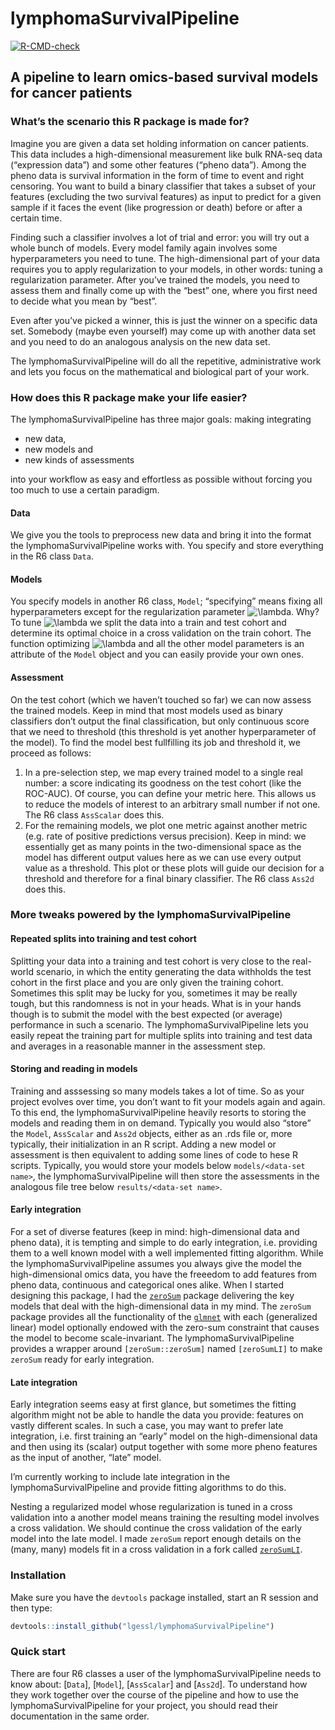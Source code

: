 
<!-- README.md is generated from README.Rmd. Please edit that file -->

# lymphomaSurvivalPipeline

<!-- badges: start -->

[![R-CMD-check](https://github.com/lgessl/lymphomaSurvivalPipeline/actions/workflows/R-CMD-check.yaml/badge.svg)](https://github.com/lgessl/lymphomaSurvivalPipeline/actions/workflows/R-CMD-check.yaml)

<!-- badges: end -->

## A pipeline to learn omics-based survival models for cancer patients

### What’s the scenario this R package is made for?

Imagine you are given a data set holding information on cancer patients.
This data includes a high-dimensional measurement like bulk RNA-seq data
(“expression data”) and some other features (“pheno data”). Among the
pheno data is survival information in the form of time to event and
right censoring. You want to build a binary classifier that takes a
subset of your features (excluding the two survival features) as input
to predict for a given sample if it faces the event (like progression or
death) before or after a certain time.

Finding such a classifier involves a lot of trial and error: you will
try out a whole bunch of models. Every model family again involves some
hyperparameters you need to tune. The high-dimensional part of your data
requires you to apply regularization to your models, in other words:
tuning a regularization parameter. After you’ve trained the models, you
need to assess them and finally come up with the “best” one, where you
first need to decide what you mean by “best”.

Even after you’ve picked a winner, this is just the winner on a specific
data set. Somebody (maybe even yourself) may come up with another data
set and you need to do an analogous analysis on the new data set.

The lymphomaSurvivalPipeline will do all the repetitive, administrative
work and lets you focus on the mathematical and biological part of your
work.

### How does this R package make your life easier?

The lymphomaSurvivalPipeline has three major goals: making integrating

  - new data,
  - new models and
  - new kinds of assessments

into your workflow as easy and effortless as possible without forcing
you too much to use a certain paradigm.

#### Data

We give you the tools to preprocess new data and bring it into the
format the lymphomaSurvivalPipeline works with. You specify and store
everything in the R6 class `Data`.

#### Models

You specify models in another R6 class, `Model`; “specifying” means
fixing all hyperparameters except for the regularization parameter
![\\lambda](https://latex.codecogs.com/png.image?%5Cdpi%7B110%7D&space;%5Cbg_white&space;%5Clambda
"\\lambda"). Why? To tune
![\\lambda](https://latex.codecogs.com/png.image?%5Cdpi%7B110%7D&space;%5Cbg_white&space;%5Clambda
"\\lambda") we split the data into a train and test cohort and determine
its optimal choice in a cross validation on the train cohort. The
function optimizing
![\\lambda](https://latex.codecogs.com/png.image?%5Cdpi%7B110%7D&space;%5Cbg_white&space;%5Clambda
"\\lambda") and all the other model parameters is an attribute of the
`Model` object and you can easily provide your own ones.

#### Assessment

On the test cohort (which we haven’t touched so far) we can now assess
the trained models. Keep in mind that most models used as binary
classifiers don’t output the final classification, but only continuous
score that we need to threshold (this threshold is yet another
hyperparameter of the model). To find the model best fullfilling its job
and threshold it, we proceed as follows:

1.  In a pre-selection step, we map every trained model to a single real
    number: a score indicating its goodness on the test cohort (like the
    ROC-AUC). Of course, you can define your metric here. This allows us
    to reduce the models of interest to an arbitrary small number if not
    one. The R6 class `AssScalar` does this.
2.  For the remaining models, we plot one metric against another metric
    (e.g. rate of positive predictions versus precision). Keep in mind:
    we essentially get as many points in the two-dimensional space as
    the model has different output values here as we can use every
    output value as a threshold. This plot or these plots will guide our
    decision for a threshold and therefore for a final binary
    classifier. The R6 class `Ass2d` does this.

### More tweaks powered by the lymphomaSurvivalPipeline

#### Repeated splits into training and test cohort

Splitting your data into a training and test cohort is very close to the
real-world scenario, in which the entity generating the data withholds
the test cohort in the first place and you are only given the training
cohort. Sometimes this split may be lucky for you, sometimes it may be
really tough, but this randomness is not in your heads. What is in your
hands though is to submit the model with the best expected (or average)
performance in such a scenario. The lymphomaSurvivalPipeline lets you
easily repeat the training part for multiple splits into training and
test data and averages in a reasonable manner in the assessment step.

#### Storing and reading in models

Training and asssessing so many models takes a lot of time. So as your
project evolves over time, you don’t want to fit your models again and
again. To this end, the lymphomaSurvivalPipeline heavily resorts to
storing the models and reading them in on demand. Typically you would
also “store” the `Model`, `AssScalar` and `Ass2d` objects, either as an
.rds file or, more typically, their initialization in an R script.
Adding a new model or assessment is then equivalent to adding some lines
of code to hese R scripts. Typically, you would store your models below
`models/<data-set name>`, the lymphomaSurvivalPipeline will then store
the assessments in the analogous file tree below `results/<data-set
name>`.

#### Early integration

For a set of diverse features (keep in mind: high-dimensional data and
pheno data), it is tempting and simple to do early integration,
i.e. providing them to a well known model with a well implemented
fitting algorithm. While the lymphomaSurvivalPipeline assumes you always
give the model the high-dimensional omics data, you have the freeedom to
add features from pheno data, continuous and categorical ones alike.
When I started designing this package, I had the
[`zeroSum`](https://github.com/rehbergT/zeroSum) package delivering the
key models that deal with the high-dimensional data in my mind. The
`zeroSum` package provides all the functionality of the
[`glmnet`](https://github.com/cran/glmnet) with each (generalized
linear) model optionally endowed with the zero-sum constraint that
causes the model to become scale-invariant. The lymphomaSurvivalPipeline
provides a wrapper around `[zeroSum::zeroSum]` named `[zeroSumLI]` to
make `zeroSum` ready for early integration.

#### Late integration

Early integration seems easy at first glance, but sometimes the fitting
algorithm might not be able to handle the data you provide: features on
vastly different scales. In such a case, you may want to prefer late
integration, i.e. first training an “early” model on the
high-dimensional data and then using its (scalar) output together with
some more pheno features as the input of another, “late” model.

I’m currently working to include late integration in the
lymphomaSurvivalPipeline and provide fitting algorithms to do this.

Nesting a regularized model whose regularization is tuned in a cross
validation into a another model means training the resulting model
involves a cross validation. We should continue the cross validation of
the early model into the late model. I made `zeroSum` report enough
details on the (many, many) models fit in a cross validation in a fork
called [`zeroSumLI`](https://github.com/lgessl/zeroSumLI).

### Installation

Make sure you have the `devtools` package installed, start an R session
and then type:

``` r
devtools::install_github("lgessl/lymphomaSurvivalPipeline")
```

### Quick start

There are four R6 classes a user of the lymphomaSurvivalPipeline needs
to know about: \[`Data`\], \[`Model`\], \[`AssScalar`\] and \[`Ass2d`\].
To understand how they work together over the course of the pipeline and
how to use the lymphomaSurvivalPipeline for your project, you should
read their documentation in the same order.
